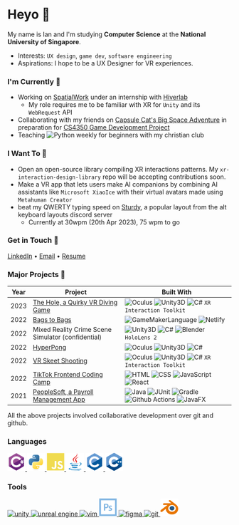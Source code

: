 # Heyo 👋

My name is Ian and I'm studying **Computer Science** at the **National University of Singapore**. 

- Interests: `UX design`, `game dev`, `software engineering`
- Aspirations: I hope to be a UX Designer for VR experiences.

### I'm Currently 🤹

- Working on [SpatialWork](https://www.spatialwork.io/) under an internship with [Hiverlab](https://www.hiverlab.com/about)
  - My role requires me to be familiar with XR for `Unity` and its `WebRequest` API
- Collaborating with my friends on [Capsule Cat's Big Space Adventure](https://github.com/timiditi/CapsuleCat) in preparation for [CS4350 Game Development Project](https://nusmods.com/modules/CS4350/game-development-project)
- Teaching ![Python](https://img.shields.io/badge/-Python-black?style=flat-square&logo=python) weekly for beginners with my christian club

### I Want To 🎯

- Open an open-source library compiling XR interactions patterns. My `xr-interaction-design-library` repo will be accepting contributions soon.
- Make a VR app that lets users make AI companions by combining AI assistants like `Microsoft XiaoIce` with their virtual avatars made using `Metahuman Creator`
- beat my QWERTY typing speed on [Sturdy](https://o-x-e-y.github.io/layouts/sturdy/index.html), a popular layout from the alt keyboard layouts discord server
  - Currently at 30wpm (20th Apr 2023), 75 wpm to go

### Get in Touch 👋

[LinkedIn](https://www.linkedin.com/in/ian-hong-59280a161/) • [Email](ianhong@u.nus.edu) • [Resume](https://docs.google.com/document/d/1yrpODUNngE-mawk5GQXz_QCzIhNsF3aB/edit?usp=sharing&ouid=103789535229616727779&rtpof=true&sd=true)

### Major Projects 🎒
<!-- table -->
<!-- https://github.com/simple-icons/simple-icons/blob/develop/slugs.md -->
| Year | Project                                                                                                 | Built With                                                                                                                                                                                                                                                                                                                                                                                                                                                        |
|------|---------------------------------------------------------------------------------------------------------|-------------------------------------------------------------------------------------------------------------------------------------------------------------------------------------------------------------------------------------------------------------------------------------------------------------------------------------------------------------------------------------------------------------------------------------------------------------------|
| 2023 | [The Hole, a Quirky VR Diving Game](https://uvents.nus.edu.sg/event/22nd-steps/module/CS3247/project/6) | ![Oculus](https://img.shields.io/badge/-Oculus-black?style=flat-square&logo=oculus) ![Unity3D](https://img.shields.io/badge/-Unity3D-black?style=flat-square&logo=unity) ![C#](https://img.shields.io/badge/-C%23-black?style=flat-square&logo=csharp) `XR Interaction Toolkit`                                                                                                                                                                                   |
| 2022 | [Bags to Bags](https://github.com/ianfromdover/bags-to-bags)                                            | ![GameMakerLanguage](https://img.shields.io/badge/-GameMakerLanguage-black?style=flat-square) ![Netlify](https://img.shields.io/badge/-Netlify-black?style=flat-square&logo=netlify)                                                                                                                                                                                                                                                                              |
| 2022 | Mixed Reality Crime Scene Simulator (confidential)                                                      | ![Unity3D](https://img.shields.io/badge/-Unity3D-black?style=flat-square&logo=unity) ![C#](https://img.shields.io/badge/-C%23-black?style=flat-square&logo=csharp) ![Blender](https://img.shields.io/badge/-Blender-black?style=flat-square&logo=blender) `HoloLens 2`                                                                                                                                                                                            |
| 2022 | [HyperPong](https://uvents.nus.edu.sg/event/20th-steps/module/CS4240/project/8)                         | ![Oculus](https://img.shields.io/badge/-Oculus-black?style=flat-square&logo=oculus) ![Unity3D](https://img.shields.io/badge/-Unity3D-black?style=flat-square&logo=unity) ![C#](https://img.shields.io/badge/-C%23-black?style=flat-square&logo=csharp)                                                                                                                                                                                                            |
| 2022 | [VR Skeet Shooting](https://github.com/4240-Group-8/vr-skeet-shooting)                                  | ![Oculus](https://img.shields.io/badge/-Oculus-black?style=flat-square&logo=oculus) ![Unity3D](https://img.shields.io/badge/-Unity3D-black?style=flat-square&logo=unity) ![C#](https://img.shields.io/badge/-C%23-black?style=flat-square&logo=csharp) `XR Interaction Toolkit`                                                                                                                                                                                   |
| 2022 | [TikTok Frontend Coding Camp](https://github.com/tiktok-camp-besties/hangman)                           | ![HTML](https://img.shields.io/badge/-HTML5-black?style=flat-square&logo=html5) ![CSS](https://img.shields.io/badge/-CSS3-black?style=flat-square&logo=css3) ![JavaScript](https://img.shields.io/badge/-JavaScript-black?style=flat-square&logo=javascript) ![React](https://img.shields.io/badge/-React-black?style=flat-square&logo=react)                                                                                                                     |
| 2021 | [PeopleSoft, a Payroll Management App](https://github.com/ianfromdover/PeopleSoft)                      | ![Java](https://img.shields.io/badge/-Java-black?style=flat-square&logo=java&logoColor=red) ![JUnit](https://img.shields.io/badge/-JUnit-black?style=flat-square&logo=junit5&logoColor=red) ![Gradle](https://img.shields.io/badge/-Gradle-black?style=flat-square&logo=gradle) ![Github Actions](https://img.shields.io/badge/-GithubActions-black?style=flat-square&logo=githubactions) ![JavaFX](https://img.shields.io/badge/-JavaFX-black?style=flat-square) |

All the above projects involved collaborative development over git and github.

<!-- add more projects when I have time
| 2023 | [Unreal Engine game??](link) | ![Oculus](https://img.shields.io/badge/-Oculus-black?style=flat-square&logo=oculus) ![Unity3D](https://img.shields.io/badge/-Unity3D-black?style=flat-square&logo=unity) ![C#](https://img.shields.io/badge/-C%23-black?style=flat-square&logo=csharp) `XR Interaction Toolkit`                                                                                                                                                                                   |
-->

### Languages
<p> 
  <a href="https://www.w3schools.com/cs/" target="_blank" rel="noreferrer"> 
    <img src="https://raw.githubusercontent.com/devicons/devicon/master/icons/csharp/csharp-original.svg" alt="csharp" width="40" height="40"/> 
  </a> 
  <a href="https://www.python.org" target="_blank" rel="noreferrer"> 
    <img src="https://raw.githubusercontent.com/devicons/devicon/master/icons/python/python-original.svg" alt="python" width="40" height="40"/> 
  </a> 
  <a href="https://www.javascript.com" target="_blank" rel="noreferrer">
    <img src="https://raw.githubusercontent.com/devicons/devicon/master/icons/javascript/javascript-plain.svg" alt="javascript es6" width="40" height="40"/>
  </a>
  <a href="https://www.java.com" target="_blank" rel="noreferrer"> 
    <img src="https://raw.githubusercontent.com/devicons/devicon/master/icons/java/java-original.svg" alt="java" width="40" height="40"/> 
  </a>
  <a href="https://www.cprogramming.com/" target="_blank" rel="noreferrer"> 
    <img src="https://raw.githubusercontent.com/devicons/devicon/1119b9f84c0290e0f0b38982099a2bd027a48bf1/icons/c/c-original.svg" alt="c" width="40" height="40"/> 
  </a>
  <a href="https://cplusplus.com/" target="_blank" rel="noreferrer"> 
    <img src="https://raw.githubusercontent.com/devicons/devicon/1119b9f84c0290e0f0b38982099a2bd027a48bf1/icons/cplusplus/cplusplus-original.svg" alt="c plus plus" width="40" height="40"/> 
  </a>
</p>

### Tools
<p>
  <a href="https://unity.com/" target="_blank" rel="noreferrer"> 
    <img src="https://www.vectorlogo.zone/logos/unity3d/unity3d-icon.svg" alt="unity" width="40" height="40"/> 
  </a>
  <a href="https://www.unrealengine.com/en-US/" target="_blank" rel="noreferrer"> 
    <img src="https://dl2.boxcloud.com/api/2.0/files/809821467008/content?preview=true&version=866775157808&access_token=1!qSfrLwNWO_Zceh5SfS75_egzz7BR2cRhB7jVpdYKxIOI3E5RGJoMDTCmkwYrSkbEzbfqFXbFzb3FEbMdMsgmfEIUR9HYDy33TXuPcYhA3oKPORQ9CPoKXrcDDoXXBksxw1LbEgi4nioawe4YMJf2M8_YXSRn8dSDyv6oDpwGmiJJuGQmRyEBSgrwa5Z8AmPXQpSAiRoqdPlq24VwXy30DZJGPyaUsUe321w7HeCOk2fEiZybuWv0LnAu1cvydna1AuCcXmG0uSjUJe4l-PFn3PU1O0FrW8r4Tn9ZHSZ2MLa7Hgg1XA5uuknzvbMk9Nljj9tysZKx93NcLDc3imwm8EOFRNocSuWo0JyRF0rumQFX3V5uDTru5TwLoW_b_izK24O4HZt1h_ZdGNIb7JSNJB2C23YWmx4WSFUDgoMsU9GsAWe2GDXKEeEIUCFJMDdwel9mEsK8tY6IhBZahts2gMs7cNxpymaS_K1IDJl1WlFKKsttfAPJzS6TjqKzgb5oGSBDxB7LQdoCe50VxuFBDS19V6i7H9ZBsPqqgXUeaYyyDFpxEooRGIDt5qaFutSTgqBJ&shared_link=https%3A%2F%2Fepicgames.ent.box.com%2Fs%2Fc2m8idcyejqvg5mjf4e2q73b7jbaghft&box_client_name=box-content-preview&box_client_version=2.90.0" alt="unreal engine" width="40" height="40"/> 
  </a>
  <a href="https://www.vim.org/" target="_blank" rel="noreferrer"> 
     <img src="https://upload.wikimedia.org/wikipedia/commons/thumb/9/9f/Vimlogo.svg/240px-Vimlogo.svg.png" alt="vim" width="40" height="40"/>
  </a>
  <a href="https://www.photoshop.com/en" target="_blank" rel="noreferrer"> 
    <img src="https://raw.githubusercontent.com/devicons/devicon/master/icons/photoshop/photoshop-line.svg" alt="photoshop" width="40" height="40"/> 
  </a> 
  <a href="https://www.figma.com/" target="_blank" rel="noreferrer"> 
    <img src="https://www.vectorlogo.zone/logos/figma/figma-icon.svg" alt="figma" width="40" height="40"/> 
  </a> 
  <a href="https://git-scm.com/" target="_blank" rel="noreferrer"> 
    <img src="https://www.vectorlogo.zone/logos/git-scm/git-scm-icon.svg" alt="git" width="40" height="40"/> 
  </a> 
  <a href="https://www.blender.org/" target="_blank" rel="noreferrer"> 
    <img src="https://raw.githubusercontent.com/devicons/devicon/1119b9f84c0290e0f0b38982099a2bd027a48bf1/icons/blender/blender-original.svg" alt="blender" width="40" height="40"/> 
  </a> 
</p>

